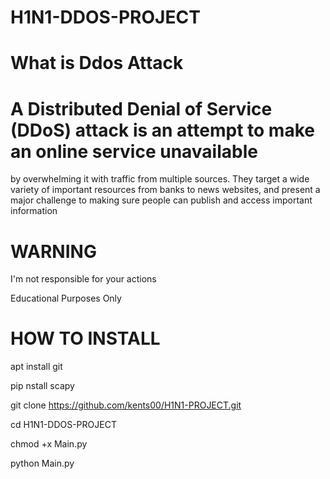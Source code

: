 # H1N1-DDOS-PROJECT

# What is  Ddos Attack
 
# A Distributed Denial of Service (DDoS) attack is an attempt to make an online service unavailable

by overwhelming it with traffic from multiple sources. They target a wide variety of important resources from banks to news websites, and present a major challenge to making sure people can publish and access important information

# WARNING

I'm not responsible for your actions

Educational Purposes Only


# HOW TO INSTALL 

apt install git

pip nstall scapy

git clone https://github.com/kents00/H1N1-PROJECT.git

cd H1N1-DDOS-PROJECT

chmod +x Main.py

python Main.py
